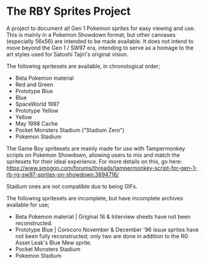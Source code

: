 # The RBY Sprites Project
A project to document all Gen 1 Pokemon sprites for easy viewing and use. This is mainly in a Pokemon Showdown format, but other canvases (especially 56x56) are intended to be made available. It does not intend to move beyond the Gen 1 / SW97 era, intending to serve as a homage to the art styles used for Satoshi Tajiri's original vision.

The following spritesets are available, in chronological order;
- Beta Pokemon material
- Red and Green
- Prototype Blue
- Blue
- SpaceWorld 1997
- Prototype Yellow
- Yellow
- May 1998 Cache
- Pocket Monsters Stadium ("Stadium Zero")
- Pokemon Stadium

The Game Boy spritesets are mainly made for use with Tampermonkey scripts on Pokemon Showdown, allowing users to mix and match the spritesets for their ideal experience. For more details on this, go here: https://www.smogon.com/forums/threads/tampermonkey-script-for-gen-1-rb-rg-sw97-sprites-on-showdown.3694716/

Stadium ones are not compatible due to being GIFs. 

The following spritesets are incomplete, but have incomplete archives available for use;
* Beta Pokemon material | Original 16 & Interview sheets have not been reconstructed.
* Prototype Blue | Corocoro November & December '96 issue sprites have not been fully reconstructed; only two are done in addition to the RG Asset Leak's Blue Mew sprite.
* Pocket Monsters Stadium
* Pokemon Stadium
